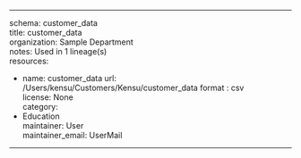 


---  
schema: customer_data  
title: customer_data  
organization: Sample Department  
notes: Used in 1 lineage(s)  
resources:  
  - name: customer_data 
    url: /Users/kensu/Customers/Kensu/customer_data 
    format : csv  
license: None  
category:
  - Education  
maintainer: User  
maintainer_email: UserMail  
---